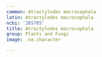 ```yaml
---
common: Atractylodes macrocephala
latin: Atractylodes macrocephala
ncbi: '265785'
title: Atractylodes macrocephala
group: Plants and Fungi
image: .na.character

---
```

